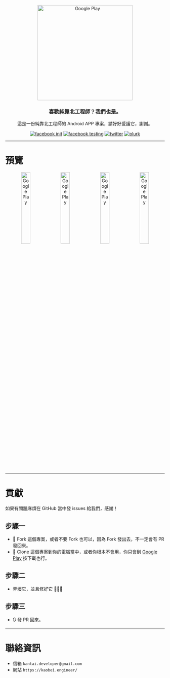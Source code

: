 <p align="center">
	<a href="https://play.google.com/store/apps/details?id=engineer.kaobei"><img src="https://i.imgur.com/6GbZzYX.png" alt="Google Play" width="300"></a>
</p>
<h3 align="center">喜歡純靠北工程師？我們也是。</h3>
<p align="center">這是一份純靠北工程師的 Android APP 專案，請好好愛護它，謝謝。</p>
<p align="center">
    <a href="https://www.facebook.com/init.kobeengineer" title="facebook init"><img src="https://img.shields.io/badge/facebook-@init.kobeengineer-3b5998.svg" alt="facebook init" /></a>
    <a href="https://www.facebook.com/kaobei.engineer" title="facebook testing"><img src="https://img.shields.io/badge/facebook-@kaobei.engineer-3b5998.svg" alt="facebook testing" /></a>
    <a href="https://twitter.com/kaobei_engineer" title="twitter"><img src="https://img.shields.io/badge/twitter-@kaobei_engineer-55acee.svg" alt="twitter" /></a>
    <a href="https://www.plurk.com/kaobei_engineer" title="plurk"><img src="https://img.shields.io/badge/plurk-@kaobei_engineer-ff574d.svg" alt="plurk" /></a>
</p>

---
# 預覽
<div align="center">
	<img src="https://i.imgur.com/wZSez7t.png" alt="Google Play" width="24%">
	<img src="https://i.imgur.com/iG0nKWg.png" alt="Google Play" width="24%">
	<img src="https://i.imgur.com/T0ZnWA2.png" alt="Google Play" width="24%">
	<img src="https://i.imgur.com/XLWr3oQ.png" alt="Google Play" width="24%">
</div>

---
# 貢獻
如果有問題麻煩在 GitHub 當中發 issues 給我們，感謝！

## 步驟一
- 🍴 Fork 這個專案，或者不要 Fork 也可以，因為 Fork 發出去，不一定會有 PR 發回來。
- 👯 Clone 這個專案到你的電腦當中，或者你根本不會用，你只會到 [Google Play](https://play.google.com/store/apps/details?id=engineer.kaobei) 按下載也行。

## 步驟二
- 弄壞它，並且修好它 🔨🔨🔨

## 步驟三
- 🔃 發 PR 回來。

---
# 聯絡資訊
- 信箱 `kantai.developer@gmail.com`
- 網站 `https://kaobei.engineer/`
